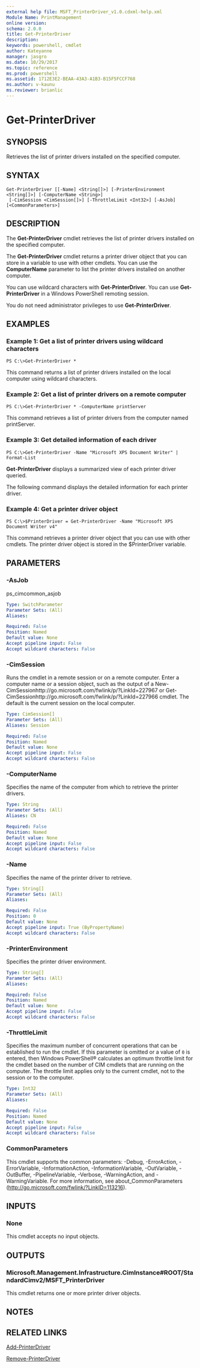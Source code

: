 ```yaml
---
external help file: MSFT_PrinterDriver_v1.0.cdxml-help.xml
Module Name: PrintManagement
online version: 
schema: 2.0.0
title: Get-PrinterDriver
description: 
keywords: powershell, cmdlet
author: Kateyanne
manager: jasgro
ms.date: 10/29/2017
ms.topic: reference
ms.prod: powershell
ms.assetid: 1712E3E2-BEAA-43A3-A1B3-B15F5FCCF768
ms.author: v-kaunu
ms.reviewer: brianlic
---
```


# Get-PrinterDriver

## SYNOPSIS
Retrieves the list of printer drivers installed on the specified computer.

## SYNTAX

```
Get-PrinterDriver [[-Name] <String[]>] [-PrinterEnvironment <String[]>] [-ComputerName <String>]
 [-CimSession <CimSession[]>] [-ThrottleLimit <Int32>] [-AsJob] [<CommonParameters>]
```

## DESCRIPTION
The **Get-PrinterDriver** cmdlet retrieves the list of printer drivers installed on the specified computer. 

The **Get-PrinterDriver** cmdlet returns a printer driver object that you can store in a variable to use with other cmdlets. 
You can use the **ComputerName** parameter to list the printer drivers installed on another computer.

You can use wildcard characters with **Get-PrinterDriver**.
You can use **Get-PrinterDriver** in a Windows PowerShell remoting session.

You do not need administrator privileges to use **Get-PrinterDriver**.

## EXAMPLES

### Example 1: Get a list of printer drivers using wildcard characters
```
PS C:\>Get-PrinterDriver *
```

This command returns a list of printer drivers installed on the local computer using wildcard characters.

### Example 2: Get a list of printer drivers on a remote computer
```
PS C:\>Get-PrinterDriver * -ComputerName printServer
```

This command retrieves a list of printer drivers from the computer named printServer.

### Example 3: Get detailed information of each driver
```
PS C:\>Get-PrinterDriver -Name "Microsoft XPS Document Writer" | Format-List
```

**Get-PrinterDriver** displays a summarized view of each printer driver queried.
 

The following command displays the detailed information for each printer driver.

### Example 4: Get a printer driver object
```
PS C:\>$PrinterDriver = Get-PrinterDriver -Name "Microsoft XPS Document Writer v4"
```

This command retrieves a printer driver object that you can use with other cmdlets.
The printer driver object is stored in the $PrinterDriver variable.

## PARAMETERS

### -AsJob
ps_cimcommon_asjob

```yaml
Type: SwitchParameter
Parameter Sets: (All)
Aliases: 

Required: False
Position: Named
Default value: None
Accept pipeline input: False
Accept wildcard characters: False
```

### -CimSession
Runs the cmdlet in a remote session or on a remote computer.
Enter a computer name or a session object, such as the output of a New-CimSessionhttp://go.microsoft.com/fwlink/p/?LinkId=227967 or Get-CimSessionhttp://go.microsoft.com/fwlink/p/?LinkId=227966 cmdlet.
The default is the current session on the local computer.

```yaml
Type: CimSession[]
Parameter Sets: (All)
Aliases: Session

Required: False
Position: Named
Default value: None
Accept pipeline input: False
Accept wildcard characters: False
```

### -ComputerName
Specifies the name of the computer from which to retrieve the printer drivers.

```yaml
Type: String
Parameter Sets: (All)
Aliases: CN

Required: False
Position: Named
Default value: None
Accept pipeline input: False
Accept wildcard characters: False
```

### -Name
Specifies the name of the printer driver to retrieve.

```yaml
Type: String[]
Parameter Sets: (All)
Aliases: 

Required: False
Position: 0
Default value: None
Accept pipeline input: True (ByPropertyName)
Accept wildcard characters: False
```

### -PrinterEnvironment
Specifies the printer driver environment.

```yaml
Type: String[]
Parameter Sets: (All)
Aliases: 

Required: False
Position: Named
Default value: None
Accept pipeline input: False
Accept wildcard characters: False
```

### -ThrottleLimit
Specifies the maximum number of concurrent operations that can be established to run the cmdlet.
If this parameter is omitted or a value of `0` is entered, then Windows PowerShell® calculates an optimum throttle limit for the cmdlet based on the number of CIM cmdlets that are running on the computer.
The throttle limit applies only to the current cmdlet, not to the session or to the computer.

```yaml
Type: Int32
Parameter Sets: (All)
Aliases: 

Required: False
Position: Named
Default value: None
Accept pipeline input: False
Accept wildcard characters: False
```

### CommonParameters
This cmdlet supports the common parameters: -Debug, -ErrorAction, -ErrorVariable, -InformationAction, -InformationVariable, -OutVariable, -OutBuffer, -PipelineVariable, -Verbose, -WarningAction, and -WarningVariable. For more information, see about_CommonParameters (http://go.microsoft.com/fwlink/?LinkID=113216).

## INPUTS

### None
This cmdlet accepts no input objects.

## OUTPUTS

### Microsoft.Management.Infrastructure.CimInstance#ROOT/StandardCimv2/MSFT_PrinterDriver
This cmdlet returns one or more printer driver objects.

## NOTES

## RELATED LINKS

[Add-PrinterDriver](./Add-PrinterDriver.md)

[Remove-PrinterDriver](./Remove-PrinterDriver.md)

